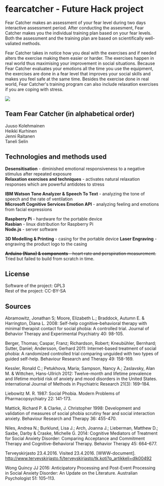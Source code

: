 # fearcatcher - Future Hack project

Fear Catcher makes an assessment of your fear level during two days interactive assessment period. After conducting the assesment, Fear Catcher makes you the individual training plan based on your fear levels. Both the assessment and the training plan are based on scientifically well-valiated methods. 

Fear Catcher takes in notice how you deal with the exercises and if needed alters the exercise making them easier or harder. The exercises happen in real world thus maximising your improvement in social situations. Because Fear Catcher evaluates your emotions all the time you use the equipment, the exercises are done in a fear level that improves your social skills and makes you feel safe at the same time. Besides the exercise done in real world, Fear Catcher's training program can also include relaxation exercises if you are coping with stress.  

<img src="https://i.imgur.com/X0OjTCs.png">

## Team Fear Catcher (in alphabetical order)

Juuso Kolehmainen  
Heikki Kurhinen  
Jenni Raitanen  
Taneli Selin  

## Technologies and methods used

**Desensitisation** - diminished emotional responsiveness to a negative stimulus after repeated exposure  
**Relaxation exercises and techniques** - activates natural relaxation responses which are powerful antidotes to stress  

**IBM Watson Tone Analyzer & Speech To Text** - analyzing the tone of speech and the rate of ventilation  
**Microsoft Cognitive Services Emotion API** - analyzing feeling and emotions from facial expressions   

**Raspberry Pi** - hardware for the portable device   
**Rasbian** - linux distribution for Raspberry Pi  
**Node.js** - server software  

**3D Modelling & Printing** - casing for the portable device
**Laser Engraving** - engraving the product logo to the casing

~~**Arduino (Nano) & components** - heart rate and perspiration measurement.~~ Tried but failed to build from scratch in time.

## License

Software of the project: GPL3  
Rest of the project: CC-BY-SA

## Sources

Abramowitz, Jonathan S; Moore, Elizabeth L.; Braddock, Autumn E. & Harrington, Diana L. 2008:  Self-help cognitive–behavioral therapy with minimal therapist contact for social phobia: A controlled trial. Journal of Behavior Therapy and Experimental Psychiatry 40: 98-105. 
 
Berger, Thomas; Caspar, Franz; Richardson, Robert; Kneubühler, Bernhard; Sutter, Daniel; Andersson, Gerhard 2011: Internet-based treatment of social phobia: A randomized controlled trial comparing unguided with two types of guided self-help. Behaviour Research and Therapy 49: 158-169.
 
Kessler, Ronald C.; Petukhova, Maria; Sampson, Nancy A.; Zaslavsky, Alan M. & Wittchen, Hans-Ullrich 2012: Twelve-month and lifetime prevalence and lifetime morbid risk of anxiety and mood disorders in the United States. International Journal of Methods in Psychiatric Research 21(3): 169–184. 
 
Liebowitz M. R. 1987: Social Phobia. Modern Problems of Pharmacopsychiatry 22: 141-173.
 
Mattick, Richard P. & Clarke, J. Christopher 1998: Development and validation of measures of social
phobia scrutiny fear and social interaction anxiety. Behaviour Research and Therapy 36: 455-470.
 
Niles, Andrea N.; Burklund, Lisa J.; Arch, Joanna J.; Lieberman, Matthew D.; Saxbe, Darby & Craske, Michelle G. 2014: Cognitive Mediators of Treatment for Social Anxiety Disorder: Comparing Acceptance and Commitment Therapy and Cognitive-Behavioral Therapy. Behavior Therapy 45: 664–677.
 
Terveyskirjasto 23.4.2016. Visited 23.4.2016. [WWW-document].  <http://www.terveyskirjasto.fi/terveyskirjasto/tk.koti?p_artikkeli=dlk00492> 
 
Wong Quincy JJ 2016: Anticipatory Processing and Post-Event Processing in Social Anxiety Disorder: An Update on the Literature. Australian Psychologist 51: 105–113. 
